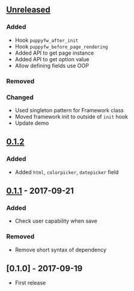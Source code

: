 ## [Unreleased]
### Added
- Hook `puppyfw_after_init`
- Hook `puppyfw_before_page_rendering`
- Added API to get page instance
- Added API to get option value
- Allow defining fields use OOP

### Removed

### Changed
- Used singleton pattern for Framework class
- Moved framework init to outside of `init` hook
- Update demo

## [0.1.2]
### Added
- Added `html`, `colorpicker`, `datepicker` field

## [0.1.1] - 2017-09-21
### Added
- Check user capability when save

### Removed
- Remove short syntax of dependency

## [0.1.0] - 2017-09-19
- First release

[Unreleased]: https://github.com/truongwp/puppyfw/compare/0.1.2...HEAD
[0.1.2]: https://github.com/truongwp/puppyfw/compare/0.1.1...0.1.2
[0.1.1]: https://github.com/truongwp/puppyfw/compare/0.1.0...0.1.1

